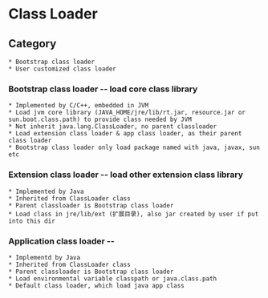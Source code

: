 # Class Loader

## Category
    * Bootstrap class loader
    * User customized class loader
    

### Bootstrap class loader -- load core class library
    * Implemented by C/C++, embedded in JVM
    * Load jvm core library (JAVA_HOME/jre/lib/rt.jar, resource.jar or sun.boot.class.path) to provide class needed by JVM
    * Not inherit java.lang.ClassLoader, no parent classloader
    * Load extension class loader & app class loader, as their parent class loader
    * Bootstrap class loader only load package named with java, javax, sun etc
    

### Extension class loader -- load other extension class library
    * Implemented by Java
    * Inherited from ClassLoader class
    * Parent classloader is Bootstrap class loader
    * Load class in jre/lib/ext (扩展目录), also jar created by user if put into this dir
     

### Application class loader -- 
    * Implementd by Java
    * Inherited from ClassLoader class
    * Parent classloader is Bootstrap class loader
    * Load environmental variable classpath or java.class.path
    * Default class loader, which load java app class
    
    
